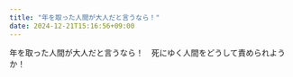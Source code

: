 ```yaml
---
title: "年を取った人間が大人だと言うなら！"
date: 2024-12-21T15:16:56+09:00
---
```

年を取った人間が大人だと言うなら！　死にゆく人間をどうして責められようか！
